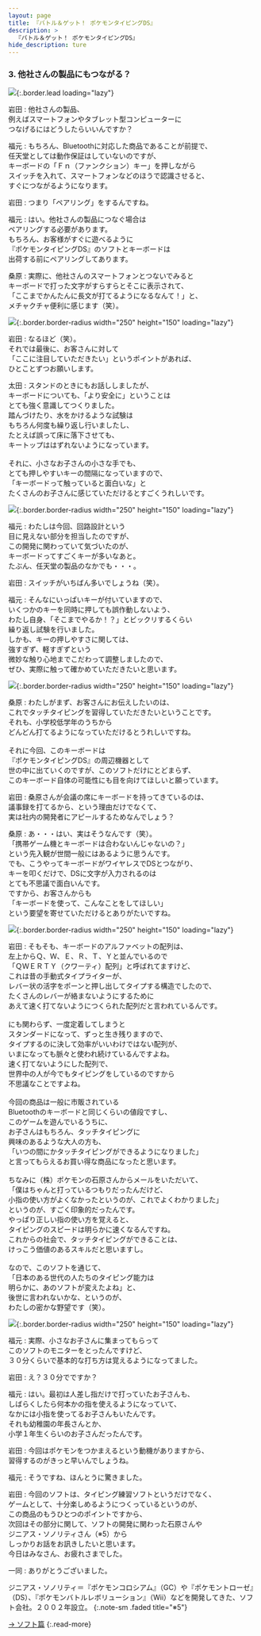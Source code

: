 ```yaml
---
layout: page
title: 『バトル＆ゲット！ ポケモンタイピングDS』
description: >
  『バトル＆ゲット！ ポケモンタイピングDS』
hide_description: ture
---
```


### 3. 他社さんの製品にもつながる？

![](/interviews/jp/nds/uzpj/vol1/img/mainvisual3.jpg){:.border.lead loading="lazy"}

岩田
: 他社さんの製品、<br>例えばスマートフォンやタブレット型コンピューターに<br>つなげるにはどうしたらいいんですか？

福元
: もちろん、Bluetoothに対応した商品であることが前提で、<br>任天堂としては動作保証はしていないのですが、<br>キーボードの「Ｆｎ（ファンクション）キー」を押しながら<br>スイッチを入れて、スマートフォンなどのほうで認識させると、<br>すぐにつながるようになります。

岩田
: つまり「ペアリング」をするんですね。

福元
: はい。他社さんの製品につなぐ場合は<br>ペアリングする必要があります。<br>もちろん、お客様がすぐに遊べるように<br>『ポケモンタイピングDS』のソフトとキーボードは<br>出荷する前にペアリングしてあります。

桑原
: 実際に、他社さんのスマートフォンとつないでみると<br>キーボードで打った文字がすらすらとそこに表示されて、<br>「ここまでかんたんに長文が打てるようになるなんて！」と、<br>メチャクチャ便利に感じます（笑）。

![](/interviews/jp/nds/uzpj/vol1/img/photo15.jpg){:.border.border-radius width="250" height="150" loading="lazy"}

岩田
: なるほど（笑）。<br>それでは最後に、お客さんに対して<br>「ここに注目していただきたい」というポイントがあれば、<br>ひとことずつお願いします。

太田
: スタンドのときにもお話ししましたが、<br>キーボードについても、「より安全に」ということは<br>とても強く意識してつくりました。<br>踏んづけたり、水をかけるような試験は<br>もちろん何度も繰り返し行いましたし、<br>たとえば誤って床に落下させても、<br>キートップははずれないようになっています。<br>&nbsp;<br>それに、小さなお子さんの小さな手でも、<br>とても押しやすいキーの間隔になっていますので、<br>「キーボードって触っていると面白いな」と<br>たくさんのお子さんに感じていただけるとすごくうれしいです。

![](/interviews/jp/nds/uzpj/vol1/img/photo16.jpg){:.border.border-radius width="250" height="150" loading="lazy"}

福元
: わたしは今回、回路設計という<br>目に見えない部分を担当したのですが、<br>この開発に関わっていて気づいたのが、<br>キーボードってすごくキーが多いなあと。<br>たぶん、任天堂の製品のなかでも・・・。

岩田
: スイッチがいちばん多いでしょうね（笑）。

福元
: そんなにいっぱいキーが付いていますので、<br>いくつかのキーを同時に押しても誤作動しないよう、<br>わたし自身、「そこまでやるか！？」とビックリするくらい<br>繰り返し試験を行いました。<br>しかも、キーの押しやすさに関しては、<br>強すぎず、軽すぎずという<br>微妙な触り心地までこだわって調整しましたので、<br>ぜひ、実際に触って確かめていただきたいと思います。

![](/interviews/jp/nds/uzpj/vol1/img/photo17.jpg){:.border.border-radius width="250" height="150" loading="lazy"}

桑原
: わたしがまず、お客さんにお伝えしたいのは、<br>これでタッチタイピングを習得していただきたいということです。<br>それも、小学校低学年のうちから<br>どんどん打てるようになっていただけるとうれしいですね。<br>&nbsp;<br>それに今回、このキーボードは<br>『ポケモンタイピングDS』の周辺機器として<br>世の中に出ていくのですが、このソフトだけにとどまらず、<br>このキーボード自体の可能性にも目を向けてほしいと願っています。

岩田
: 桑原さんが会議の席にキーボードを持ってきているのは、<br>議事録を打てるから、という理由だけでなくて、<br>実は社内の開発者にアピールするためなんでしょう？

桑原
: あ・・・はい、実はそうなんです（笑）。<br>「携帯ゲーム機とキーボードは合わないんじゃないの？」<br>という先入観が世間一般にはあるように思うんです。<br>でも、こうやってキーボードがワイヤレスでDSとつながり、<br>キーを叩くだけで、DSに文字が入力されるのは<br>とても不思議で面白いんです。<br>ですから、お客さんからも<br>「キーボードを使って、こんなことをしてほしい」<br>という要望を寄せていただけるとありがたいですね。

![](/interviews/jp/nds/uzpj/vol1/img/photo18.jpg){:.border.border-radius width="250" height="150" loading="lazy"}

岩田
: そもそも、キーボードのアルファベットの配列は、<br>左上からＱ、Ｗ、Ｅ、Ｒ、Ｔ、Ｙと並んでいるので<br>「ＱＷＥＲＴＹ（クワーティ）配列」と呼ばれてますけど、<br>これは昔の手動式タイプライターが、<br>レバー状の活字をポーンと押し出してタイプする構造でしたので、<br>たくさんのレバーが絡まないようにするために<br>あえて速く打てないようにつくられた配列だと言われているんです。<br>&nbsp;<br>にも関わらず、一度定着してしまうと<br>スタンダードになって、ずっと生き残りますので、<br>タイプするのに決して効率がいいわけではない配列が、<br>いまになっても脈々と使われ続けているんですよね。<br>速く打てないようにした配列で、<br>世界中の人が今でもタイピングをしているのですから<br>不思議なことですよね。<br>&nbsp;<br>今回の商品は一般に市販されている<br>Bluetoothのキーボードと同じくらいの値段ですし、<br>このゲームを遊んでいるうちに、<br>お子さんはもちろん、タッチタイピングに<br>興味のあるような大人の方も、<br>「いつの間にかタッチタイピングができるようになりました」<br>と言ってもらえるお買い得な商品になったと思います。<br>&nbsp;<br>ちなみに（株）ポケモンの石原さんからメールをいただいて、<br>「僕はちゃんと打っているつもりだったんだけど、<br>小指の使い方がよくなかったというのが、これでよくわかりました」<br>というのが、すごく印象的だったんです。<br>やっぱり正しい指の使い方を覚えると、<br>タイピングのスピードは明らかに速くなるんですね。<br>これからの社会で、タッチタイピングができることは、<br>けっこう価値のあるスキルだと思いますし。<br>&nbsp;<br>なので、このソフトを通じて、<br>「日本のある世代の人たちのタイピング能力は<br>明らかに、あのソフトが変えたよね」と、<br>後世に言われないかな、というのが、<br>わたしの密かな野望です（笑）。

![](/interviews/jp/nds/uzpj/vol1/img/photo19.jpg){:.border.border-radius width="250" height="150" loading="lazy"}

福元
: 実際、小さなお子さんに集まってもらって<br>このソフトのモニターをとったんですけど、<br>３０分くらいで基本的な打ち方は覚えるようになってました。

岩田
: え？３０分でですか？

福元
: はい。最初は人差し指だけで打っていたお子さんも、<br>しばらくしたら何本かの指を使えるようになっていて、<br>なかには小指を使ってるお子さんもいたんです。<br>それも幼稚園の年長さんとか、<br>小学１年生くらいのお子さんだったんです。

岩田
: 今回はポケモンをつかまえるという動機がありますから、<br>習得するのがきっと早いんでしょうね。

福元
: そうですね、ほんとうに驚きました。

岩田
: 今回のソフトは、タイピング練習ソフトというだけでなく、<br>ゲームとして、十分楽しめるようにつくっているというのが、<br>この商品のもうひとつのポイントですから、<br>次回はその部分に関して、ソフトの開発に関わった石原さんや<br>ジニアス・ソノリティさん（※5）から<br>しっかりお話をお訊きしたいと思います。<br>今日はみなさん、お疲れさまでした。

一同
: ありがとうございました。


ジニアス・ソノリティ＝『ポケモンコロシアム』（GC）や『ポケモントローゼ』（DS）、『ポケモンバトルレボリューション』（Wii）などを開発してきた、ソフト会社。２００２年設立。
{:.note-sm .faded title="※5"}


[→ ソフト篇](../vol2/1.md)
{:.read-more}

